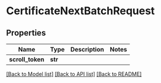 # CertificateNextBatchRequest

## Properties
Name | Type | Description | Notes
------------ | ------------- | ------------- | -------------
**scroll_token** | **str** |  | 

[[Back to Model list]](../README.md#documentation-for-models) [[Back to API list]](../README.md#documentation-for-api-endpoints) [[Back to README]](../README.md)

